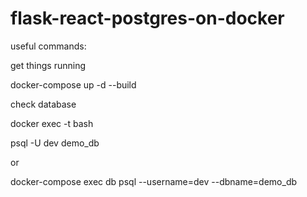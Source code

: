 # flask-react-postgres-on-docker

useful commands:

get things running

docker-compose up -d --build


check database

docker exec -t <id> bash

psql -U dev demo_db
  
or
  
docker-compose exec db psql --username=dev --dbname=demo_db
